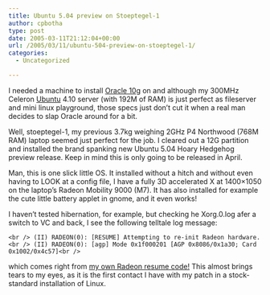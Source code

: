 ```yaml
---
title: Ubuntu 5.04 preview on Stoeptegel-1
author: cpbotha
type: post
date: 2005-03-11T21:12:04+00:00
url: /2005/03/11/ubuntu-504-preview-on-stoeptegel-1/
categories:
  - Uncategorized

---
```

I needed a machine to install [Oracle 10g][1] on and although my 300MHz Celeron [Ubuntu][2] 4.10 server (with 192M of RAM) is just perfect as fileserver and mini linux playground, those specs just don&#8217;t cut it when a real man decides to slap Oracle around for a bit.

Well, stoeptegel-1, my previous 3.7kg weighing 2GHz P4 Northwood (768M RAM) laptop seemed just perfect for the job. I cleared out a 12G partition and installed the brand spanking new Ubuntu 5.04 Hoary Hedgehog preview release. Keep in mind this is only going to be released in April.

Man, this is one slick little OS. It installed without a hitch and without even having to LOOK at a config file, I have a fully 3D accelerated X at 1400&#215;1050 on the laptop&#8217;s Radeon Mobility 9000 (M7). It has also installed for example the cute little battery applet in gnome, and it even works!

I haven&#8217;t tested hibernation, for example, but checking he Xorg.0.log afer a switch to VC and back, I see the following telltale log message:
  
`<br />
(II) RADEON(0): [RESUME] Attempting to re-init Radeon hardware.<br />
(II) RADEON(0): [agp] Mode 0x1f000201 [AGP 0x8086/0x1a30; Card 0x1002/0x4c57]<br />
` 
  
which comes right from [my own Radeon resume code!][3] This almost brings tears to my eyes, as it is the first contact I have with my patch in a stock-standard installation of Linux.

 [1]: http://www.oracle.com/database/index.html
 [2]: http://www.ubuntu.com
 [3]: http://cpbotha.net/dri_resume.html